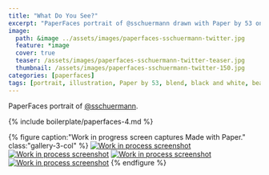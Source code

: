 ```yaml
---
title: "What Do You See?"
excerpt: "PaperFaces portrait of @sschuermann drawn with Paper by 53 on an iPad."
image: 
  path: &image ../assets/images/paperfaces-sschuermann-twitter.jpg 
  feature: *image
  cover: true
  teaser: /assets/images/paperfaces-sschuermann-twitter-teaser.jpg
  thumbnail: /assets/images/paperfaces-sschuermann-twitter-150.jpg
categories: [paperfaces]
tags: [portrait, illustration, Paper by 53, blend, black and white, beard]
---
```


PaperFaces portrait of [@sschuermann](https://twitter.com/sschuermann).

{% include boilerplate/paperfaces-4.md %}

{% figure caption:"Work in progress screen captures Made with Paper." class:"gallery-3-col" %}
[![Work in process screenshot](/assets/images/paperfaces-sschuermann-process-1-600.jpg)](/assets/images/paperfaces-sschuermann-process-1-lg.jpg) [![Work in process screenshot](/assets/images/paperfaces-sschuermann-process-2-600.jpg)](/assets/images/paperfaces-sschuermann-process-2-lg.jpg) [![Work in process screenshot](/assets/images/paperfaces-sschuermann-process-3-600.jpg)](/assets/images/paperfaces-sschuermann-process-3-lg.jpg) [![Work in process screenshot](/assets/images/paperfaces-sschuermann-process-4-600.jpg)](/assets/images/paperfaces-sschuermann-process-4-lg.jpg)
{% endfigure %}
